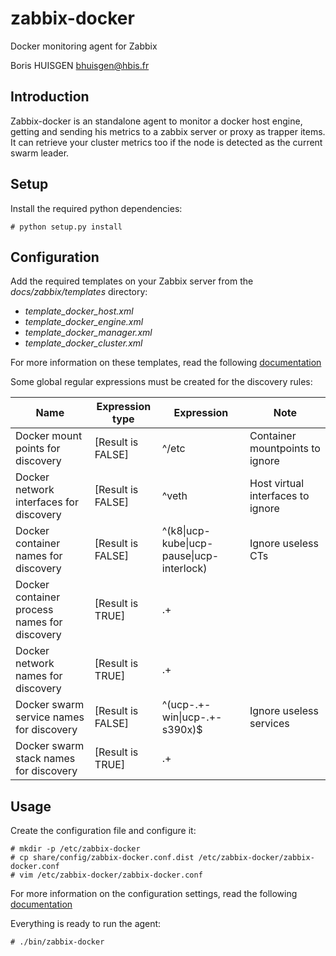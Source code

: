 # zabbix-docker

Docker monitoring agent for Zabbix

Boris HUISGEN <bhuisgen@hbis.fr>

## Introduction

Zabbix-docker is an standalone agent to monitor a docker host engine, getting and sending his metrics to a
zabbix server or proxy as trapper items. It can retrieve your cluster metrics too if the node is detected as the
current swarm leader.

## Setup

Install the required python dependencies:

    # python setup.py install

## Configuration

Add the required templates on your Zabbix server from the *docs/zabbix/templates* directory:

- *template_docker_host.xml*
- *template_docker_engine.xml*
- *template_docker_manager.xml*
- *template_docker_cluster.xml*

For more information on these templates, read the following [documentation](doc/TEMPLATES.md)

Some global regular expressions must be created for the discovery rules:

| Name                                         | Expression type   | Expression                                | Note                              |
|----------------------------------------------|-------------------|-------------------------------------------|-----------------------------------|
| Docker mount points for discovery            | [Result is FALSE] | ^/etc                                     | Container mountpoints to ignore   |
| Docker network interfaces for discovery      | [Result is FALSE] | ^veth                                     | Host virtual interfaces to ignore |
| Docker container names for discovery         | [Result is FALSE] | ^(k8\|ucp-kube\|ucp-pause\|ucp-interlock) | Ignore useless CTs                |
| Docker container process names for discovery | [Result is TRUE]  | .+                                        |                                   |
| Docker network names for discovery           | [Result is TRUE]  | .+                                        |                                   |
| Docker swarm service names for discovery     | [Result is FALSE] | ^(ucp-.+-win\|ucp-.+-s390x)$              | Ignore useless services           |
| Docker swarm stack names for discovery       | [Result is TRUE]  | .+                                        |                                   |

## Usage

Create the configuration file and configure it:

    # mkdir -p /etc/zabbix-docker
    # cp share/config/zabbix-docker.conf.dist /etc/zabbix-docker/zabbix-docker.conf
    # vim /etc/zabbix-docker/zabbix-docker.conf

For more information on the configuration settings, read the following [documentation](doc/CONFIG.md)

Everything is ready to run the agent:

    # ./bin/zabbix-docker
